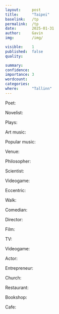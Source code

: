 ```yaml
---
layout:     post
title:      "Taipei"
baselink:   /tp
permalink:  /tp
date:       2025-01-31
author:     Gavin   
img:        /img/

visible:    1
published:  false
quality:    

summary:    
confidence: 
importance: 3
wordcount:  
categories: 
where:      "Tallinn"
---
```



Poet: 

Novelist: 

Plays: 

Art music: 

Popular music: 

Venue: 

Philosopher: 

Scientist: 

Videogame:

Eccentric: 

Walk: 

Comedian: 

Director: 

Film:

TV: 

Videogame:

Actor: 

Entrepreneur: 

Church: 

Restaurant: 

Bookshop: 

Cafe: 